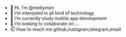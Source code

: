 - 👋 Hi, I’m @meltymon
- 👀 I’m interested in all kind of technology
- 🌱 I’m currently study mobile app devolopment
- 💞️ I’m looking to collaborate on ...
- 📫 How to reach me github,instagram,telegram,email

<!---
meltymon/meltymon is a ✨ special ✨ repository because its `README.md` (this file) appears on your GitHub profile.
You can click the Preview link to take a look at your changes.
--->
